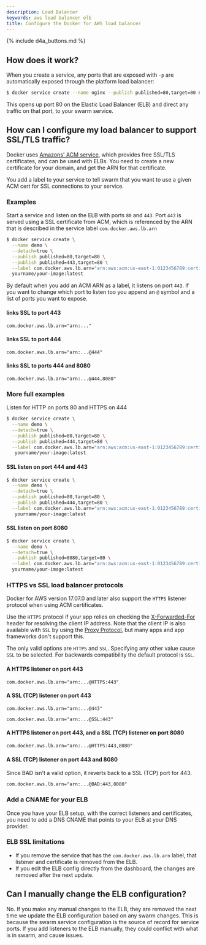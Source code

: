 ```yaml
---
description: Load Balancer
keywords: aws load balancer elb
title: Configure the Docker for AWS load balancer
---
```


{% include d4a_buttons.md %}

## How does it work?

When you create a service, any ports that are exposed with `-p` are automatically exposed through the platform load balancer:

```bash
$ docker service create --name nginx --publish published=80,target=80 nginx
```

This opens up port 80 on the Elastic Load Balancer (ELB) and direct any traffic
on that port, to your swarm service.

## How can I configure my load balancer to support SSL/TLS traffic?

Docker uses [Amazons' ACM service](https://aws.amazon.com/certificate-manager/),
which provides free SSL/TLS certificates, and can be used with ELBs. You need to
create a new certificate for your domain, and get the ARN for that certificate.

You add a label to your service to tell swarm that you want to use a given ACM
cert for SSL connections to your service.

### Examples

Start a service and listen on the ELB with ports `80` and `443`. Port `443` is
served using a SSL certificate from ACM, which is referenced by the ARN that is
described in the service label `com.docker.aws.lb.arn`

```bash
$ docker service create \
  --name demo \
  --detach=true \
  --publish published=80,target=80 \
  --publish published=443,target=80 \
  --label com.docker.aws.lb.arn="arn:aws:acm:us-east-1:0123456789:certificate/c02117b6-2b5f-4507-8115-87726f4ab963" \
  yourname/your-image:latest
```

By default when you add an ACM ARN as a label, it listens on port `443`. If you want to change which port to listen too you append an `@` symbol and a list of ports you want to expose.

#### links SSL to port 443

```none
com.docker.aws.lb.arn="arn:..."
```

#### links SSL to port 444

```none
com.docker.aws.lb.arn="arn:...@444"
```

#### links SSL to ports 444 and 8080

```none
com.docker.aws.lb.arn="arn:...@444,8080"
```

### More full examples

Listen for HTTP on ports 80 and HTTPS on 444

```bash
$ docker service create \
  --name demo \
  --detach=true \
  --publish published=80,target=80 \
  --publish published=444,target=80 \
  --label com.docker.aws.lb.arn="arn:aws:acm:us-east-1:0123456789:certificate/c02117b6-2b5f-4507-8115-87726f4ab963@444" \
   yourname/your-image:latest
```

#### SSL listen on port 444 and 443

```bash
$ docker service create \
  --name demo \
  --detach=true \
  --publish published=80,target=80 \
  --publish published=444,target=80 \
  --label com.docker.aws.lb.arn="arn:aws:acm:us-east-1:0123456789:certificate/c02117b6-2b5f-4507-8115-87726f4ab963@443,444" \
   yourname/your-image:latest
```

#### SSL listen on port 8080

```bash
$ docker service create \
  --name demo \
  --detach=true \
  --publish published=8080,target=80 \
  --label com.docker.aws.lb.arn="arn:aws:acm:us-east-1:0123456789:certificate/c02117b6-2b5f-4507-8115-87726f4ab963@8080" \
  yourname/your-image:latest
```

### HTTPS vs SSL load balancer protocols

Docker for AWS version 17.07.0 and later also support the `HTTPS` listener protocol when using ACM certificates.

Use the `HTTPS` protocol if your app relies on checking the [X-Forwarded-For](http://docs.aws.amazon.com/elasticloadbalancing/latest/classic/x-forwarded-headers.html) header for resolving the client IP address. Note that the client IP is also available with `SSL` by using the [Proxy Protocol](http://docs.aws.amazon.com/elasticloadbalancing/latest/classic/enable-proxy-protocol.html#proxy-protocol), but many apps and app frameworks don't support this.

The only valid options are `HTTPS` and `SSL`. Specifying any other value cause `SSL` to be selected. For backwards compatibility the default protocol is `SSL`.

#### A HTTPS listener on port 443

```none
com.docker.aws.lb.arn="arn:...@HTTPS:443"
```

#### A SSL (TCP) listener on port 443

```none
com.docker.aws.lb.arn="arn:...@443"
```

```none
com.docker.aws.lb.arn="arn:...@SSL:443"
```

#### A HTTPS listener on port 443, and a SSL (TCP) listener on port 8080

```none
com.docker.aws.lb.arn="arn:...@HTTPS:443,8080"
```

#### A SSL (TCP) listener on port 443 and 8080

Since BAD isn't a valid option, it reverts back to a SSL (TCP) port for 443.

```none
com.docker.aws.lb.arn="arn:...@BAD:443,8080"
```

### Add a CNAME for your ELB

Once you have your ELB setup, with the correct listeners and certificates, you
need to add a DNS CNAME that points to your ELB at your DNS provider.

### ELB SSL limitations

- If you remove the service that has the `com.docker.aws.lb.arn` label, that listener and certificate is removed from the ELB.
- If you edit the ELB config directly from the dashboard, the changes are removed after the next update.

## Can I manually change the ELB configuration?

No. If you make any manual changes to the ELB, they are removed the next time we
update the ELB configuration based on any swarm changes. This is because the
swarm service configuration is the source of record for service ports. If you
add listeners to the ELB manually, they could conflict with what is in swarm,
and cause issues.
